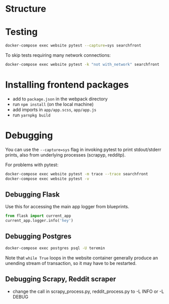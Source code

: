 # Structure

# Testing

```bash
docker-compose exec website pytest --capture=sys searchfront
```

To skip tests requiring many network connections:

```bash
docker-compose exec website pytest -k "not with_network" searchfront
```

# Installing frontend packages

- add to `package.json` in the webpack directory
- run `npm install` (on the local machine)
- add imports in `app/app.scss`, `app/app.js`
- run `yarnpkg build`

# Debugging

You can use the `--capture=sys` flag in invoking pytest to print stdout/stderr prints, also from
underlying processes (scrapyp, redditp).

For problems with pytest:

```bash
docker-compose exec website pytest -m trace --trace searchfront
docker-compose exec website pytest -v
```

## Debugging Flask

Use this for accessing the main app logger from blueprints.

```python
from flask import current_app
current_app.logger.info('hey')
```

## Debugging Postgres

```bash
docker-compose exec postgres psql -U teremin
```

Note that `while True` loops in the website container generally produce an unending stream of
transaction, so it may have to be restarted.

## Debugging Scrapy, Reddit scraper

- change the call in scrapy_process.py, reddit_process.py to -L INFO or -L DEBUG
